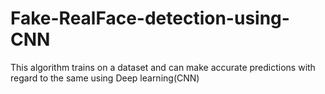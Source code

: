 # Fake-RealFace-detection-using-CNN
This algorithm trains on a dataset and can make accurate predictions with regard to the same using Deep learning(CNN)
